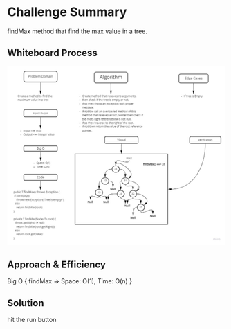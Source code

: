 # Challenge Summary
<!-- Description of the challenge -->

findMax method that find the max value in a tree.

## Whiteboard Process
<!-- Embedded whiteboard image -->

![tree-max](tree-max.jpg)
## Approach & Efficiency
<!-- What approach did you take? Why? What is the Big O space/time for this approach? -->

Big O {
findMax => Space: O(1), Time: O(n)
}
## Solution
<!-- Show how to run your code, and examples of it in action -->

hit the run button
